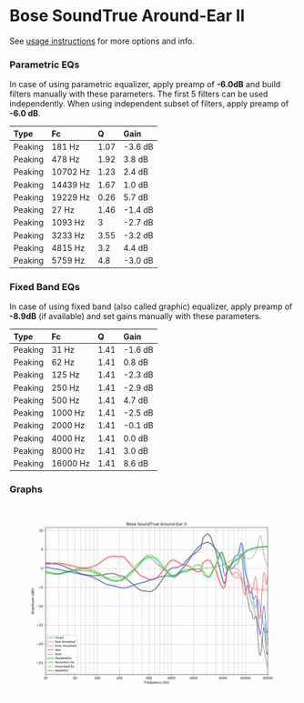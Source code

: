 # Bose SoundTrue Around-Ear II
See [usage instructions](https://github.com/jaakkopasanen/AutoEq#usage) for more options and info.

### Parametric EQs
In case of using parametric equalizer, apply preamp of **-6.0dB** and build filters manually
with these parameters. The first 5 filters can be used independently.
When using independent subset of filters, apply preamp of **-6.0 dB**.

| Type    | Fc       |    Q | Gain    |
|:--------|:---------|:-----|:--------|
| Peaking | 181 Hz   | 1.07 | -3.6 dB |
| Peaking | 478 Hz   | 1.92 | 3.8 dB  |
| Peaking | 10702 Hz | 1.23 | 2.4 dB  |
| Peaking | 14439 Hz | 1.67 | 1.0 dB  |
| Peaking | 19229 Hz | 0.26 | 5.7 dB  |
| Peaking | 27 Hz    | 1.46 | -1.4 dB |
| Peaking | 1093 Hz  | 3    | -2.7 dB |
| Peaking | 3233 Hz  | 3.55 | -3.2 dB |
| Peaking | 4815 Hz  | 3.2  | 4.4 dB  |
| Peaking | 5759 Hz  | 4.8  | -3.0 dB |

### Fixed Band EQs
In case of using fixed band (also called graphic) equalizer, apply preamp of **-8.9dB**
(if available) and set gains manually with these parameters.

| Type    | Fc       |    Q | Gain    |
|:--------|:---------|:-----|:--------|
| Peaking | 31 Hz    | 1.41 | -1.6 dB |
| Peaking | 62 Hz    | 1.41 | 0.8 dB  |
| Peaking | 125 Hz   | 1.41 | -2.3 dB |
| Peaking | 250 Hz   | 1.41 | -2.9 dB |
| Peaking | 500 Hz   | 1.41 | 4.7 dB  |
| Peaking | 1000 Hz  | 1.41 | -2.5 dB |
| Peaking | 2000 Hz  | 1.41 | -0.1 dB |
| Peaking | 4000 Hz  | 1.41 | 0.0 dB  |
| Peaking | 8000 Hz  | 1.41 | 3.0 dB  |
| Peaking | 16000 Hz | 1.41 | 8.6 dB  |

### Graphs
![](./Bose%20SoundTrue%20Around-Ear%20II.png)